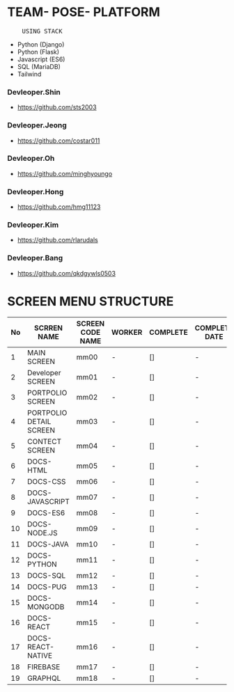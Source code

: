 # TEAM- POSE- PLATFORM

<pre>
    USING STACK
</pre>

- Python (Django)
- Python (Flask)
- Javascript (ES6)
- SQL (MariaDB)
- Tailwind

### Devleoper.Shin

- https://github.com/sts2003

### Devleoper.Jeong

- https://github.com/costar011

### Devleoper.Oh

- https://github.com/minghyoungo

### Devleoper.Hong

- https://github.com/hmg11123

### Devleoper.Kim

- https://github.com/rlarudals

### Devleoper.Bang

- https://github.com/qkdgywls0503

# SCREEN MENU STRUCTURE

| No  | SCRREN NAME             | SCREEN CODE NAME | WORKER | COMPLETE | COMPLETE DATE |
| :-- | ----------------------- | ---------------- | ------ | -------- | ------------- |
| 1   | MAIN SCREEN             | mm00             | -      | []       | -             |
| 2   | Developer SCREEN        | mm01             | -      | []       | -             |
| 3   | PORTPOLIO SCREEN        | mm02             | -      | []       | -             |
| 4   | PORTPOLIO DETAIL SCREEN | mm03             | -      | []       | -             |
| 5   | CONTECT SCREEN          | mm04             | -      | []       | -             |
| 6   | DOCS-HTML               | mm05             | -      | []       | -             |
| 7   | DOCS-CSS                | mm06             | -      | []       | -             |
| 8   | DOCS-JAVASCRIPT         | mm07             | -      | []       | -             |
| 9   | DOCS-ES6                | mm08             | -      | []       | -             |
| 10  | DOCS-NODE.JS            | mm09             | -      | []       | -             |
| 11  | DOCS-JAVA               | mm10             | -      | []       | -             |
| 12  | DOCS-PYTHON             | mm11             | -      | []       | -             |
| 13  | DOCS-SQL                | mm12             | -      | []       | -             |
| 14  | DOCS-PUG                | mm13             | -      | []       | -             |
| 15  | DOCS-MONGODB            | mm14             | -      | []       | -             |
| 16  | DOCS-REACT              | mm15             | -      | []       | -             |
| 17  | DOCS-REACT-NATIVE       | mm16             | -      | []       | -             |
| 18  | FIREBASE                | mm17             | -      | []       | -             |
| 19  | GRAPHQL                 | mm18             | -      | []       | -             |
